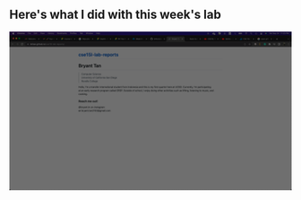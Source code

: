 
## Here's what I did with this week's lab

![Image](https://github.com/b4tan/cse15l-lab-reports/blob/main/Screen%20Shot%202022-09-24%20at%2011.23.30%20PM.png)
